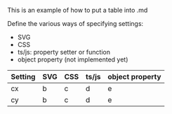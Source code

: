 This is an example of how to put a table into .md

Define the various ways of specifying settings:
* SVG
* CSS
* ts/js: property setter or function
* object property (not implemented yet)

| Setting | SVG | CSS | ts/js | object property |
| --- | --- | --- | --- | --- |
| cx | b | c | d | e |
| cy | b | c | d | e |